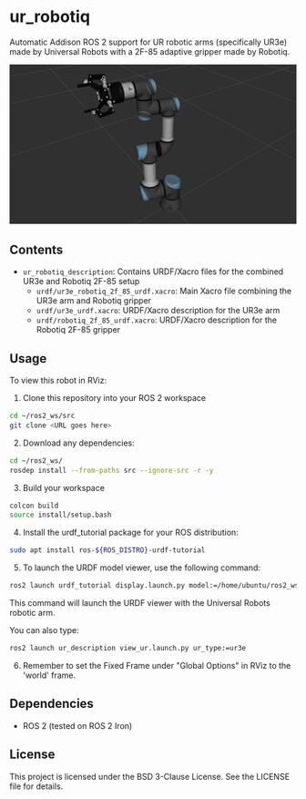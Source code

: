 # ur_robotiq #

Automatic Addison ROS 2 support for UR robotic arms (specifically UR3e) made by Universal Robots with a 2F-85 adaptive gripper made by Robotiq.

![ur3e_robotiq_2f_85](./ur_robotiq_description/urdf/robotiq-ur3.jpg)

## Contents

- `ur_robotiq_description`: Contains URDF/Xacro files for the combined UR3e and Robotiq 2F-85 setup
  - `urdf/ur3e_robotiq_2f_85_urdf.xacro`: Main Xacro file combining the UR3e arm and Robotiq gripper
  - `urdf/ur3e_urdf.xacro`: URDF/Xacro description for the UR3e arm
  - `urdf/robotiq_2f_85_urdf.xacro`: URDF/Xacro description for the Robotiq 2F-85 gripper

## Usage

To view this robot in RViz:

1. Clone this repository into your ROS 2 workspace
```bash
cd ~/ros2_ws/src
git clone <URL goes here>
```
2. Download any dependencies:
```bash
cd ~/ros2_ws/
rosdep install --from-paths src --ignore-src -r -y
```
3. Build your workspace
```bash
colcon build
source install/setup.bash
```
4. Install the urdf_tutorial package for your ROS distribution:

```bash
sudo apt install ros-${ROS_DISTRO}-urdf-tutorial
```

5. To launch the URDF model viewer, use the following command:

```bash
ros2 launch urdf_tutorial display.launch.py model:=/home/ubuntu/ros2_ws/src/ur_robotiq/ur_robotiq_description/urdf/ur3e_robotiq_2f_85_urdf.xacro
```
This command will launch the URDF viewer with the Universal Robots robotic arm.

You can also type:

```bash
ros2 launch ur_description view_ur.launch.py ur_type:=ur3e
```

6. Remember to set the Fixed Frame under "Global Options" in RViz to the 'world' frame.

## Dependencies

- ROS 2 (tested on ROS 2 Iron)

## License

This project is licensed under the BSD 3-Clause License. See the LICENSE file for details.


